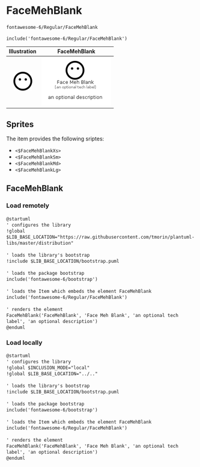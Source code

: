 # FaceMehBlank


```text
fontawesome-6/Regular/FaceMehBlank
```

```text
include('fontawesome-6/Regular/FaceMehBlank')
```



| Illustration | FaceMehBlank |
| :---: | :---: |
| ![illustration for Illustration](../../fontawesome-6/Regular/FaceMehBlank.png) | ![illustration for FaceMehBlank](../../fontawesome-6/Regular/FaceMehBlank.Local.png) |



## Sprites
The item provides the following sriptes:

- `<$FaceMehBlankXs>`
- `<$FaceMehBlankSm>`
- `<$FaceMehBlankMd>`
- `<$FaceMehBlankLg>`





## FaceMehBlank

### Load remotely
```plantuml
@startuml
' configures the library
!global $LIB_BASE_LOCATION="https://raw.githubusercontent.com/tmorin/plantuml-libs/master/distribution"

' loads the library's bootstrap
!include $LIB_BASE_LOCATION/bootstrap.puml

' loads the package bootstrap
include('fontawesome-6/bootstrap')

' loads the Item which embeds the element FaceMehBlank
include('fontawesome-6/Regular/FaceMehBlank')

' renders the element
FaceMehBlank('FaceMehBlank', 'Face Meh Blank', 'an optional tech label', 'an optional description')
@enduml
```

### Load locally
```plantuml
@startuml
' configures the library
!global $INCLUSION_MODE="local"
!global $LIB_BASE_LOCATION="../.."

' loads the library's bootstrap
!include $LIB_BASE_LOCATION/bootstrap.puml

' loads the package bootstrap
include('fontawesome-6/bootstrap')

' loads the Item which embeds the element FaceMehBlank
include('fontawesome-6/Regular/FaceMehBlank')

' renders the element
FaceMehBlank('FaceMehBlank', 'Face Meh Blank', 'an optional tech label', 'an optional description')
@enduml
```

